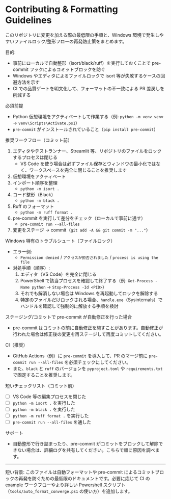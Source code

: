 # Contributing & Formatting Guidelines

このリポジトリに変更を加える際の最低限の手順と、Windows 環境で発生しやすいファイルロック/整形フローの再発防止策をまとめます。

目的:

- 事前にローカルで自動整形（isort/black/ruff）を実行しておくことで pre-commit フックによるコミットブロックを防ぐ
- Windows やエディタによるファイルロックで isort 等が失敗するケースの回避方法を示す
- CI での品質ゲートを明文化して、フォーマットの不一致による PR 差戻しを削減する

必須前提

- Python 仮想環境をアクティベートして作業する（例: `python -m venv venv` → `venv\Scripts\Activate.ps1`）
- `pre-commit` がインストールされていること（`pip install pre-commit`）

推奨ワークフロー（コミット前）

1. エディタやテストランナー、Streamlit 等、リポジトリのファイルをロックするプロセスは閉じる
   - VS Code を使う場合は必ずファイル保存とウィンドウの最小化ではなく、ワークスペースを完全に閉じることを推奨します
2. 仮想環境をアクティベート
3. インポート順序を整理
   - `python -m isort .`
4. コード整形（Black）
   - `python -m black .`
5. Ruff のフォーマット
   - `python -m ruff format .`
6. pre-commit を実行して差分をチェック（ローカルで事前に通す）
   - `pre-commit run --all-files`
7. 変更をステージ → commit（`git add -A && git commit -m "..."`）

Windows 特有のトラブルシュート（ファイルロック）

- エラー例:
  - `Permission denied` / `アクセスが拒否されました` / `process is using the file`
- 対処手順（順序）:
  1. エディタ（VS Code）を完全に閉じる
  2. PowerShell で該当プロセスを確認して終了する（例: `Get-Process -Name python` → `Stop-Process -Id <PID>`）
  3. それでも解消しない場合は Windows を再起動してロックを解除する
  4. 特定のファイルだけロックされる場合、`handle.exe`（Sysinternals）でハンドルを確認して強制的に解放する手順を検討

ステージング/コミットで pre-commit が自動修正を行った場合

- pre-commit はコミットの前に自動修正を施すことがあります。自動修正が行われた場合は修正後の変更を再ステージして再度コミットしてください。

CI（推奨）

- GitHub Actions（例）に `pre-commit` を導入して、PR のマージ前に `pre-commit run --all-files` を必須チェックにしてください。
- また、`black` と `ruff` のバージョンを `pyproject.toml` や `requirements.txt` で固定することを推奨します。

短いチェックリスト（コミット前）

- [ ] VS Code 等の編集プロセスを閉じた
- [ ] `python -m isort .` を実行した
- [ ] `python -m black .` を実行した
- [ ] `python -m ruff format .` を実行した
- [ ] `pre-commit run --all-files` を通した

サポート

- 自動整形で行き詰まったり、pre-commit がコミットをブロックして解除できない場合は、詳細ログを共有してください。こちらで順に原因を調べます。

---

短い背景: このファイルは自動フォーマットや pre-commit によるコミットブロックの再発を防ぐための最低限のドキュメントです。必要に応じて CI の example ワークフローやより詳しい Powershell スクリプト（`tools/auto_format_converge.ps1` の使い方）を追加します。
